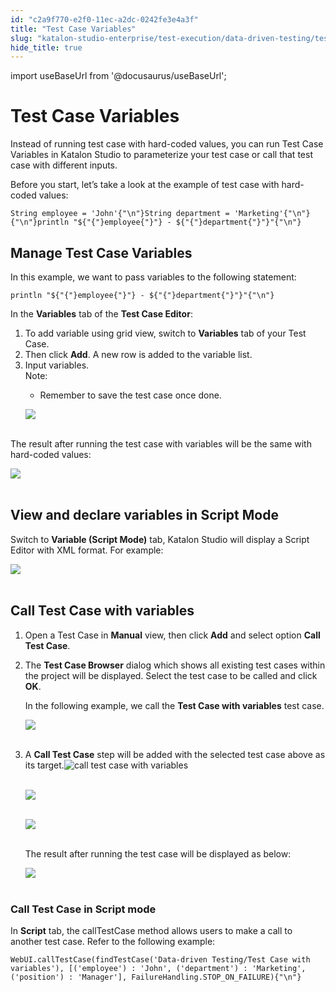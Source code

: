 ```yaml
---
id: "c2a9f770-e2f0-11ec-a2dc-0242fe3e4a3f"
title: "Test Case Variables"
slug: "katalon-studio-enterprise/test-execution/data-driven-testing/test-case-variables"
hide_title: true
---
```

import useBaseUrl from '@docusaurus/useBaseUrl';

    

# <a id="id" class="anchor_top_offset"/><a id="ariaid-title1" class="anchor_top_offset"/>Test Case Variables

    
      
<p xmlns="http://www.w3.org/1999/xhtml" className="p">Instead of running test case with hard-coded values, you can run   Test Case Variables in Katalon Studio to parameterize your test   case or call that test case with different inputs.</p> 
      
<p xmlns="http://www.w3.org/1999/xhtml" className="p">Before you start, let’s take a look at the example of test   case with hard-coded values:</p> 
              
<pre xmlns="http://www.w3.org/1999/xhtml" className="pre codeblock"><code>String employee = 'John'{"\n"}String department = 'Marketing'{"\n"}{"\n"}println "${"{"}employee{"}"} - ${"{"}department{"}"}"{"\n"}</code></pre> 
          
  

## <a id="id_1" class="anchor_top_offset"/>Manage Test Case Variables

<p xmlns="http://www.w3.org/1999/xhtml" className="p">In this example, we want to pass variables to the following statement:</p> 
<pre xmlns="http://www.w3.org/1999/xhtml" className="pre codeblock"><code>println "${"{"}employee{"}"} - ${"{"}department{"}"}"{"\n"}</code></pre> 
<p xmlns="http://www.w3.org/1999/xhtml" className="p">In the <strong className="ph b">Variables</strong> tab of the <strong className="ph b">Test Case     Editor</strong>:</p> 
<ol xmlns="http://www.w3.org/1999/xhtml" className="ol"><li className="li">To add variable using grid view, switch to     <strong className="ph b">Variables</strong> tab of your Test Case.</li><li className="li">Then click <strong className="ph b">Add</strong>. A new row is added to the     variable list.</li><li className="li">Input variables.<div className="note note note_note"><span className="note__title">Note:</span> <ul className="ul"><li className="li"><p className="p">Remember to save the test case once done.</p></li></ul></div><p className="p">       <img className="image" src={useBaseUrl("https://github.com/katalon-studio/docs-images/raw/master/katalon-studio/docs/test-case-variables/1-test-case-variables.png")} /><br /><br />     </p></li></ol> 
<p xmlns="http://www.w3.org/1999/xhtml" className="p">The result after running the test case with variables will be   the same with hard-coded values:</p> 
<p xmlns="http://www.w3.org/1999/xhtml" className="p">   <img className="image" src={useBaseUrl("https://github.com/katalon-studio/docs-images/raw/master/katalon-studio/docs/test-case-variables/2-result.png")} /><br /><br /> </p> 
    

## <a id="id_2" class="anchor_top_offset"/>View and declare variables in Script Mode

    
      
<p xmlns="http://www.w3.org/1999/xhtml" className="p">Switch to <strong className="ph b">Variable (Script Mode)</strong> tab, Katalon   Studio will display a Script Editor with XML format. For   example:</p> 
      
<p xmlns="http://www.w3.org/1999/xhtml" className="p">   <img className="image" src={useBaseUrl("https://github.com/katalon-studio/docs-images/raw/master/katalon-studio/docs/test-case-variables/3-variables-script-mode.png")} /><br /><br /> </p> 
    
  

## <a id="id_3" class="anchor_top_offset"/>Call Test Case with variables

<ol xmlns="http://www.w3.org/1999/xhtml" className="ol"><li className="li">     <p className="p">Open a Test Case in <strong className="ph b">Manual</strong> view, then click       <strong className="ph b">Add</strong> and select option <strong className="ph b">Call Test         Case</strong>.</p>   </li><li className="li">     <p className="p">The <strong className="ph b">Test Case Browser</strong> dialog which shows all       existing test cases within the project will be displayed. Select       the test case to be called and click <strong className="ph b">OK</strong>.</p>     <p className="p">In the following example, we call the <strong className="ph b">Test Case with variables</strong> test case.</p><p className="p">       <img className="image" src={useBaseUrl("https://github.com/katalon-studio/docs-images/raw/master/katalon-studio/docs/test-case-variables/4-test-case-browser.png")} /><br /><br />     </p></li><li className="li">A <strong className="ph b">Call Test Case</strong> step will be added with the     selected test case above as its target.<img className="image" src={useBaseUrl("https://github.com/katalon-studio/docs-images/raw/master/katalon-studio/docs/test-case-variables/KS-830-call-tc-with-variables.png")} alt="call test case with variables" /><br /><br /><p className="p">       <img className="image" src={useBaseUrl("https://github.com/katalon-studio/docs-images/raw/master/katalon-studio/docs/test-case-variables/6-input.png")} /><br /><br />     </p><p className="p">       <img className="image" src={useBaseUrl("https://github.com/katalon-studio/docs-images/raw/master/katalon-studio/docs/test-case-variables/7-map-input.png")} /><br /><br />     </p><p className="p">The result after running the test case will be displayed as       below:</p><p className="p">       <img className="image" src={useBaseUrl("https://github.com/katalon-studio/docs-images/raw/master/katalon-studio/docs/test-case-variables/8-result-after-call-test-case.png")} /><br /><br />     </p></li></ol> 
      

### <a id="id_4" class="anchor_top_offset"/>Call Test Case in Script mode

      
        
<p xmlns="http://www.w3.org/1999/xhtml" className="p">In <strong className="ph b">Script</strong> tab, the callTestCase method allows   users to make a call to another test case. Refer to the following   example:</p> 
                  
<pre xmlns="http://www.w3.org/1999/xhtml" className="pre codeblock"><code>WebUI.callTestCase(findTestCase('Data-driven Testing/Test Case with variables'), [('employee') : 'John', ('department') : 'Marketing', ('position') : 'Manager'], FailureHandling.STOP_ON_FAILURE){"\n"}</code></pre> 
              
    
